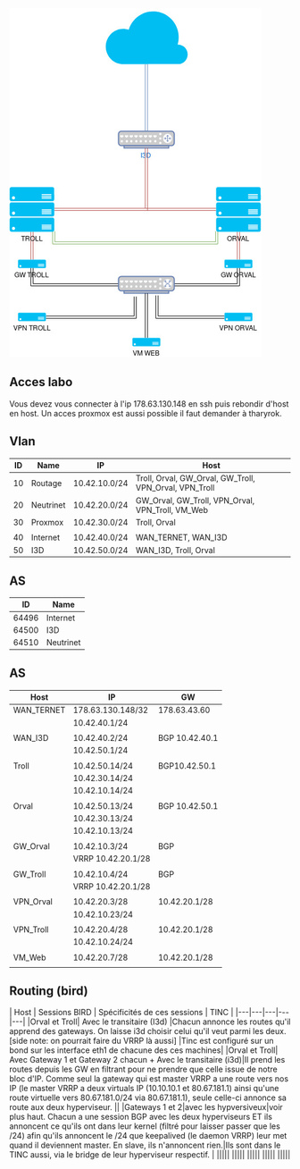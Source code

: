 <!-- TITLE: Labo Test Bird -->
<!-- SUBTITLE: Notre labo de bird -->

![Labo](/uploads/labo.jpg "Labo")

## Acces labo
Vous devez vous connecter à l'ip 178.63.130.148 en ssh puis rebondir d'host en host.
Un acces proxmox est aussi possible il faut demander à tharyrok.

## Vlan
| ID | Name | IP | Host |
|---|---|---|---|
| 10 | Routage | 10.42.10.0/24 | Troll, Orval, GW_Orval, GW_Troll, VPN_Orval, VPN_Troll |
| 20 | Neutrinet | 10.42.20.0/24 | GW_Orval, GW_Troll, VPN_Orval, VPN_Troll, VM_Web |
| 30 | Proxmox | 10.42.30.0/24 | Troll, Orval |
| | | | |
| 40 | Internet | 10.42.40.0/24 | WAN_TERNET, WAN_I3D |
| 50 | I3D | 10.42.50.0/24 | WAN_I3D, Troll, Orval |

## AS
| ID | Name |
|---|---|
| 64496 | Internet |
| 64500 | I3D |
| 64510 | Neutrinet |

## AS
| Host | IP | GW |
|---|---|---|
| WAN_TERNET | 178.63.130.148/32 | 178.63.43.60 |
| | 10.42.40.1/24 | |
| | | |
| WAN_I3D | 10.42.40.2/24 | BGP 10.42.40.1 |
| | 10.42.50.1/24 | |
| | | |
| Troll | 10.42.50.14/24 | BGP10.42.50.1 |
| | 10.42.30.14/24 | |
| | 10.42.10.14/24 | |
| | | |
| Orval | 10.42.50.13/24 | BGP 10.42.50.1 |
| | 10.42.30.13/24 | |
| | 10.42.10.13/24 | |
| | | |
| GW_Orval | 10.42.10.3/24 | BGP |
| | VRRP 10.42.20.1/28 | |
| | | |
| GW_Troll | 10.42.10.4/24 | BGP |
| | VRRP 10.42.20.1/28 | |
| | | |
| VPN_Orval | 10.42.20.3/28 | 10.42.20.1/28 |
| | 10.42.10.23/24 | |
| | | |
| VPN_Troll | 10.42.20.4/28 | 10.42.20.1/28 |
| | 10.42.10.24/24 | |
| | | |
| VM_Web | 10.42.20.7/28 | 10.42.20.1/28 |
| | | |

## Routing (bird)
| Host | Sessions BIRD | Spécificités de ces sessions |  TINC |
|---|---|---|---|---|
|Orval et Troll| Avec le transitaire (I3d) |Chacun annonce les routes qu'il apprend des gateways. On laisse i3d choisir celui qu'il veut parmi les deux. [side note: on pourrait faire du VRRP là aussi] |Tinc est configuré sur un bond sur les interface eth1 de chacune des ces machines|
|Orval et Troll| Avec Gateway 1 et Gateway 2 chacun + Avec le transitaire (i3d)|Il prend les routes depuis les GW en filtrant pour ne prendre que celle issue de notre bloc d'IP. Comme seul la gateway qui est master VRRP a une route vers nos IP (le master VRRP a deux virtuals IP (10.10.10.1 et 80.67.181.1) ainsi qu'une route virtuelle vers 80.67.181.0/24 via 80.67.181.1), seule celle-ci annonce sa route aux deux hyperviseur. ||
|Gateways 1 et 2|avec les hypversiveux|voir plus haut. Chacun a une session BGP avec les deux hyperviseurs ET ils annoncent ce qu'ils ont dans leur kernel (filtré pour laisser passer que les /24) afin qu'ils annoncent le /24 que keepalived (le daemon VRRP) leur met quand il deviennent master. En slave, ils n'annoncent rien.|Ils sont dans le TINC aussi, via le bridge de leur hyperviseur respectif. |
|||||
|||||
|||||
|||||
|||||